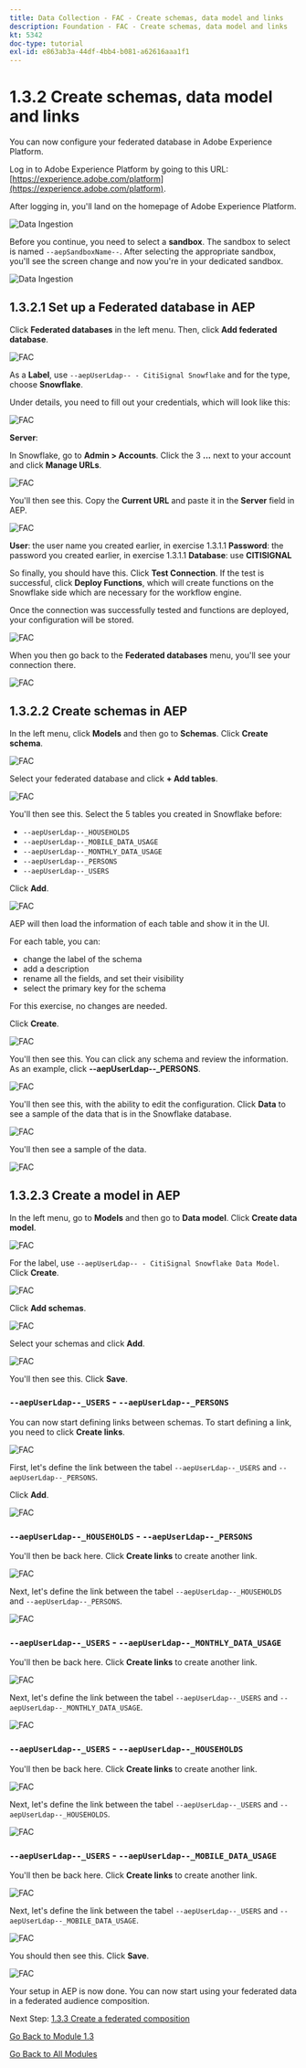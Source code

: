```yaml
---
title: Data Collection - FAC - Create schemas, data model and links
description: Foundation - FAC - Create schemas, data model and links
kt: 5342
doc-type: tutorial
exl-id: e863ab3a-44df-4bb4-b081-a62616aaa1f1
---
```

# 1.3.2 Create schemas, data model and links

You can now configure your federated database in Adobe Experience Platform.

Log in to Adobe Experience Platform by going to this URL: [https://experience.adobe.com/platform](https://experience.adobe.com/platform).

After logging in, you'll land on the homepage of Adobe Experience Platform.

![Data Ingestion](./../module1.2/images/home.png)

Before you continue, you need to select a **sandbox**. The sandbox to select is named ``--aepSandboxName--``. After selecting the appropriate sandbox, you'll see the screen change and now you're in your dedicated sandbox.

![Data Ingestion](./../module1.2/images/sb1.png)

## 1.3.2.1 Set up a Federated database in AEP

Click **Federated databases** in the left menu. Then, click **Add federated database**.

![FAC](./images/fdb1.png)

As a **Label**, use `--aepUserLdap-- - CitiSignal Snowflake` and for the type, choose **Snowflake**.

Under details, you need to fill out your credentials, which will look like this:

![FAC](./images/fdb2.png)

**Server**: 

In Snowflake, go to **Admin > Accounts**. Click the 3 **...** next to your account and click **Manage URLs**.

![FAC](./images/fdburl1.png)

You'll then see this. Copy the **Current URL** and paste it in the **Server** field in AEP.

![FAC](./images/fdburl2.png)

**User**: the user name you created earlier, in exercise 1.3.1.1
**Password**: the password you created earlier, in exercise 1.3.1.1
**Database**: use **CITISIGNAL**

So finally, you should have this. Click **Test Connection**. If the test is successful, click **Deploy Functions**, which will create functions on the Snowflake side which are necessary for the workflow engine.
 
Once the connection was successfully tested and functions are deployed, your configuration will be stored.

![FAC](./images/fdb3.png)

When you then go back to the **Federated databases** menu, you'll see your connection there.

![FAC](./images/fdb4.png)

## 1.3.2.2 Create schemas in AEP

In the left menu, click **Models** and then go to **Schemas**. Click **Create schema**.

![FAC](./images/fdb5.png)

Select your federated database and click **+ Add tables**.

![FAC](./images/fdb6.png)

You'll then see this. Select the 5 tables you created in Snowflake before:

- `--aepUserLdap--_HOUSEHOLDS`
- `--aepUserLdap--_MOBILE_DATA_USAGE`
- `--aepUserLdap--_MONTHLY_DATA_USAGE`
- `--aepUserLdap--_PERSONS`
- `--aepUserLdap--_USERS`

Click **Add**.

![FAC](./images/fdb7.png)

AEP will then load the information of each table and show it in the UI. 

For each table, you can:

- change the label of the schema
- add a description
- rename all the fields, and set their visibility
- select the primary key for the schema

For this exercise, no changes are needed.

Click **Create**.

![FAC](./images/fdb8.png)

You'll then see this. You can click any schema and review the information. As an example, click **--aepUserLdap--_PERSONS**.

![FAC](./images/fdb9.png)

You'll then see this, with the ability to edit the configuration. Click **Data** to see a sample of the data that is in the Snowflake database.

![FAC](./images/fdb10.png)

You'll then see a sample of the data.

![FAC](./images/fdb11.png)

## 1.3.2.3 Create a model in AEP

In the left menu, go to **Models** and then go to **Data model**. Click **Create data model**.

![FAC](./images/fdb12.png)

For the label, use `--aepUserLdap-- - CitiSignal Snowflake Data Model`. Click **Create**.

![FAC](./images/fdb13.png)

Click **Add schemas**.

![FAC](./images/fdb14.png)

Select your schemas and click **Add**.

![FAC](./images/fdb15.png)

You'll then see this. Click **Save**.

### `--aepUserLdap--_USERS` - `--aepUserLdap--_PERSONS`

You can now start defining links between schemas. To start defining a link, you need to click **Create links**. 

![FAC](./images/fdb16.png)

First, let's define the link between the tabel `--aepUserLdap--_USERS` and `--aepUserLdap--_PERSONS`.

Click **Add**.

![FAC](./images/fdb18.png)


### `--aepUserLdap--_HOUSEHOLDS` - `--aepUserLdap--_PERSONS`

You'll then be back here. Click **Create links** to create another link.

![FAC](./images/fdb17.png)

Next, let's define the link between the tabel `--aepUserLdap--_HOUSEHOLDS` and `--aepUserLdap--_PERSONS`.

![FAC](./images/fdb19.png)

### `--aepUserLdap--_USERS` - `--aepUserLdap--_MONTHLY_DATA_USAGE`

You'll then be back here. Click **Create links** to create another link.

![FAC](./images/fdb20.png)

Next, let's define the link between the tabel `--aepUserLdap--_USERS` and `--aepUserLdap--_MONTHLY_DATA_USAGE`.

![FAC](./images/fdb21.png)


### `--aepUserLdap--_USERS` - `--aepUserLdap--_HOUSEHOLDS`

You'll then be back here. Click **Create links** to create another link.

![FAC](./images/fdb22.png)

Next, let's define the link between the tabel `--aepUserLdap--_USERS` and `--aepUserLdap--_HOUSEHOLDS`.

![FAC](./images/fdb23.png)

### `--aepUserLdap--_USERS` - `--aepUserLdap--_MOBILE_DATA_USAGE`

You'll then be back here. Click **Create links** to create another link.

![FAC](./images/fdb24.png)

Next, let's define the link between the tabel `--aepUserLdap--_USERS` and `--aepUserLdap--_MOBILE_DATA_USAGE`.

![FAC](./images/fdb25.png)

You should then see this. Click **Save**.

![FAC](./images/fdb26.png)

Your setup in AEP is now done. You can now start using your federated data in a federated audience composition.

Next Step: [1.3.3 Create a federated composition](./ex3.md)

[Go Back to Module 1.3](./fac.md)

[Go Back to All Modules](../../../overview.md)
